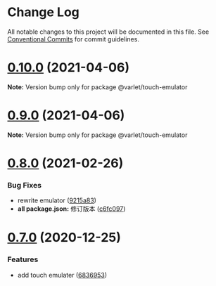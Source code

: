 # Change Log

All notable changes to this project will be documented in this file.
See [Conventional Commits](https://conventionalcommits.org) for commit guidelines.

# [0.10.0](https://github.com/haoziqaq/varlet/compare/v0.9.6...v0.10.0) (2021-04-06)

**Note:** Version bump only for package @varlet/touch-emulator





# [0.9.0](https://github.com/haoziqaq/varlet/compare/v0.8.0...v0.9.0) (2021-04-06)

**Note:** Version bump only for package @varlet/touch-emulator





# [0.8.0](https://github.com/haoziqaq/varlet/compare/v0.7.0...v0.8.0) (2021-02-26)


### Bug Fixes

* rewrite emulator ([9215a83](https://github.com/haoziqaq/varlet/commit/9215a8343bf9d8cd6fd2c271358f53dd6d98a563))
* **all package.json:** 修订版本 ([c6fc097](https://github.com/haoziqaq/varlet/commit/c6fc09740cda2fb121485e41d01caab082633e2e))





# [0.7.0](https://github.com/haoziqaq/varlet/compare/v0.5.13...v0.7.0) (2020-12-25)


### Features

* add touch emulater ([6836953](https://github.com/haoziqaq/varlet/commit/6836953943f38229b5b46361f30f077a00116db7))
